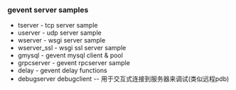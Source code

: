 ### gevent server samples ###

- tserver - tcp server sample 
- userver - udp server sample 
- wserver - wsgi server sample 
- wserver_ssl - wsgi ssl server sample 
- gmysql - gevent mysql client & pool
- grpcserver - gevent rpcserver sample
- delay - gevent delay functions  
- debugserver debugclient -- 用于交互式连接到服务器来调试(类似远程pdb)
